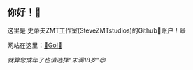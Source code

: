 ## 你好！👋

这里是 史蒂夫ZMT工作室(SteveZMTstudios)的Github🐙账户！😃

网站在这里：[🚀Go!🚀](https://si1vr.github.io/)

*就算您成年了也请选择“未满18岁”😊*

